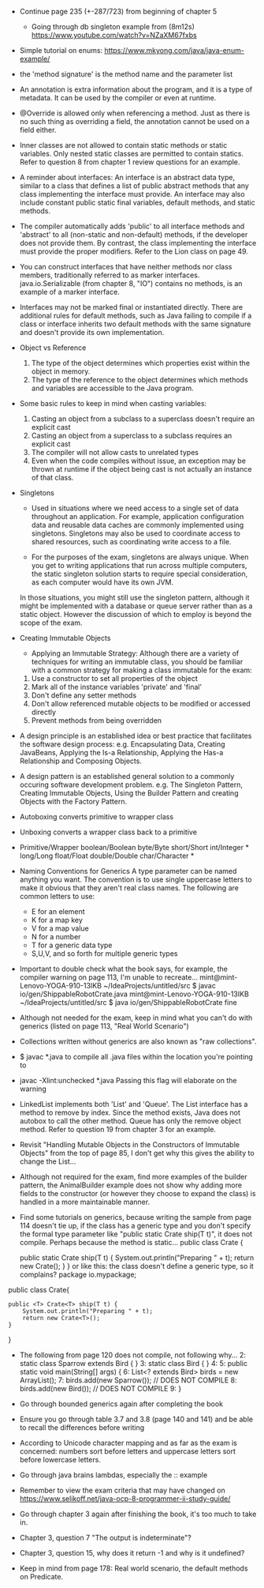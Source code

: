 - Continue page 235 (+-287/723) from beginning of chapter 5

    - Going through db singleton example from (8m12s) https://www.youtube.com/watch?v=NZaXM67fxbs
- Simple tutorial on enums: https://www.mkyong.com/java/java-enum-example/ 
    
- the 'method signature' is the method name and the parameter list     

- An annotation is extra information about the program, and it is a type of metadata. It can be used by the compiler or even at runtime.

- @Override is allowed only when referencing a method. Just as there is no such thing as overriding a field, the annotation cannot be used on a field either.

- Inner classes are not allowed to contain static methods or static variables. Only nested static classes are permitted to contain statics. Refer to question 8 from chapter 1 review questions for an example.

- A reminder about interfaces: An interface is an abstract data type, similar to a class that defines a list of public abstract methods that any class implementing the interface must provide. An interface may also include constant public static final variables, default methods, and static methods. 

- The compiler automatically adds 'public' to all interface methods and 'abstract' to all (non-static and non-default) methods, if the developer does not provide them. By contrast, the class implementing the interface must provide the proper modifiers. Refer to the Lion class on page 49.

- You can construct interfaces that have neither methods nor class members, traditionally referred to as marker interfaces. java.io.Serializable (from chapter 8, "IO") contains no methods, is an example of a marker interface.

- Interfaces may not be marked final or instantiated directly. There are additional rules for default methods, such as Java failing to compile if a class or interface inherits two default methods with the same signature and doesn't provide its own implementation.

- Object vs Reference
    1) The type of the object determines which properties exist within the object in memory.
    2) The type of the reference to the object determines which methods and variables are 
       accessible to the Java program.
       
- Some basic rules to keep in mind when casting variables:
    1) Casting an object from a subclass to a superclass doesn't require an explicit cast
    2) Casting an object from a superclass to a subclass requires an explicit cast
    3) The compiler will not allow casts to unrelated types
    4) Even when the code compiles without issue, an exception may be thrown at runtime if
       the object being cast is not actually an instance of that class.
       
- Singletons
    - Used in situations where we need access to a single set of data throughout an application. For example,
    application configuration data and reusable data caches are commonly implemented using singletons.
    Singletons may also be used to coordinate access to shared resources, such as coordinating write access
    to a file.
    
    - For the purposes of the exam, singletons are always unique. When you get to writing applications that
    run across multiple computers, the static singleton solution starts to require special consideration, as
    each computer would have its own JVM.
    
    In those situations, you might still use the singleton pattern, although it might be implemented with a 
    database or queue server rather than as a static object. However the discussion of which to employ is 
    beyond the scope of the exam.
    
- Creating Immutable Objects 
    - Applying an Immutable Strategy:
    Although there are a variety of techniques for writing an immutable class, you should be familiar with 
    a common strategy for making a class immutable for the exam:
    1) Use a constructor to set all properties of the object
    2) Mark all of the instance variables 'private' and 'final'
    3) Don't define any setter methods
    4) Don't allow referenced mutable objects to be modified or accessed directly
    5) Prevent methods from being overridden
    
- A design principle is an established idea or best practice that facilitates the software design process:
    e.g. Encapsulating Data, Creating JavaBeans, Applying the  Is-a Relationship, Applying the Has-a Relationship
    and Composing Objects.
    
- A design pattern is an established general solution to a commonly occuring software development problem. 
  e.g. The Singleton Pattern, Creating Immutable Objects, Using the Builder Pattern and creating Objects with
  the Factory Pattern.
  
- Autoboxing converts primitive to wrapper class

- Unboxing converts a wrapper class back to a primitive

- Primitive/Wrapper
    boolean/Boolean
    byte/Byte
    short/Short
    int/Integer *
    long/Long
    float/Float
    double/Double
    char/Character *
    
- Naming Conventions for Generics
    A type parameter can be named anything you want. The convention is to use single uppercase letters to make
    it obvious that they aren't real class names. The following are common letters to use:
    * E for an element
    * K for a map key
    * V for a map value
    * N for a number
    * T for a generic data type
    * S,U,V, and so forth for multiple generic types
    
- Important to double check what the book says, for example, the compiler warning on page 113, I'm unable to recreate...
    mint@mint-Lenovo-YOGA-910-13IKB ~/IdeaProjects/untitled/src $ javac io/gen/ShippableRobotCrate.java
    mint@mint-Lenovo-YOGA-910-13IKB ~/IdeaProjects/untitled/src $ java io/gen/ShippableRobotCrate
    fine

- Although not needed for the exam, keep in mind what you can't do with generics (listed on page 113, "Real World Scenario")

- Collections written without generics are also known as "raw collections".

- $ javac *.java to compile all .java files within the location you're pointing to
- javac -Xlint:unchecked *.java 
    Passing this flag will elaborate on the warning
    
- LinkedList implements both 'List' and 'Queue'. The List interface has a method to remove by index. Since the method exists, Java does not autobox to call the other method. Queue has only the remove object method.
Refer to question 19 from chapter 3 for an example.

<!-- Parking lot -->
- Revisit "Handling Mutable Objects in the Constructors of Immutable Objects" from the top of page 85, I don't get why 
  this gives the ability to change the List...
  
- Although not required for the exam, find more examples of the builder pattern, the AnimalBuilder example does not show 
  why adding more fields to the constructor (or however they choose to expand the class) is handled in a more 
  maintainable manner.
  
- Find some tutorials on generics, because writing the sample from page 114 doesn't tie up, if the class has a generic type and you don't specify the formal type parameter like "public static <T> Crate<T> ship(T t)", it does not compile.
Perhaps because the method is static...
public class Crate<T> {

    public static Crate<T> ship(T t) {
        System.out.println("Preparing " + t);
        return new Crate<T>();
    }
}
or like this: the class doesn't define a generic type, so it complains?
package io.mypackage;

public class Crate{

    public <T> Crate<T> ship(T t) {
        System.out.println("Preparing " + t);
        return new Crate<T>();
    }
}

- The following from page 120 does not compile, not following why...
    2: static class Sparrow extends Bird { }
    3: static class Bird { }
    4:
    5: public static void main(String[] args) {
    6: List<? extends Bird> birds = new ArrayList<Bird>();
    7: birds.add(new Sparrow()); // DOES NOT COMPILE
    8: birds.add(new Bird()); // DOES NOT COMPILE
    9: }
    
- Go through bounded generics again after completing the book

- Ensure you go through table 3.7 and 3.8 (page 140 and 141) and be able to recall the differences before writing

- According to Unicode character mapping and as far as the exam is concerned: numbers sort before letters and uppercase letters
  sort before lowercase letters.

- Go through java brains lambdas, especially the :: example

- Remember to view the exam criteria that may have changed on https://www.selikoff.net/java-ocp-8-programmer-ii-study-guide/

- Go through chapter 3 again after finishing the book, it's too much to take in.

- Chapter 3, question 7 "The output is indeterminate"?

- Chapter 3, question 15, why does it return -1 and why is it undefined?

- Keep in mind from page 178: Real world scenario, the default methods on Predicate.
<!-- //Parking lot -->

